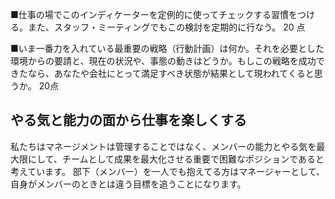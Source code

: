 
<!---
---
title: "ファイナンスパートナー"
date: 2018-11-18T12:33:46+10:00
draft: false
featured: true
weight: 1
---

マネージャーが実際に行うことと、達成する目標の相違を埋める

## 成果＝チームのアウトプット
マネジャーの能力や知識は、部下や関係者の能力を結集できる場合にのみ価値が生まれます。あなたがマネジャーなら、その製品についてどんな情報が口コミで流れているのか社内の誰よりもよく知っているかもしれません。

しかし組織の他の部署と効果的にこれらが共有できなければ、何を知っていても無価値です。それがいちメンバーではなくマネジャーであることの本質です
いかに頭が良いか、いかにそのビジネスを熟知しているかとは関係がないです。
マネジャーはチームのパフォーマンスとアウトプットのみによって評価されるというのはこの点に関連しています。

## 教育は手取り足取りか放任主義か
働く人は誰でも、それぞれの職場で自分にとっては何が専門の仕事で、何が適切かを自分で決めなければならないです。

典型的な例が、社員に課せられた仕事とそれに対する熟練度によるマネージメントです。この問題は多くのマネージャーが非常に悩む部分です。つまり「マネジャーは部下を手とり足とり指導すべきか、それともやり方は任せて結果だけをフィードバックするべきか」というものです。

些細な問題に思える方もいらっしゃるかもしれません。しかしこれは自分の職の本質について深く考えたことのない 95パーセントのマネジャーとそれ以外の５パーセントを区別するふるいの役割を果たします。

### メンバーの成熟度による分類
この質問への私たちの回答は「対象となるメンバーの成熟度による」です。
もし部下がその業務に経験が浅く、未熟であるなら、いちいち細かいところまで指示し、教育することは必須でしょう。しかし逆に部下が経験を積み、成熟しているなら権限を移譲することは理にかなっています。

メンバーは仕事がうまくできなかった場合、それに対するマネージャーの考え方はこうだった。「彼は自ら間違いを経験しなければならない。そうして次第次第に覚えてゆくものなのだ」と。この場合の問題は、メンバーの授業料を顧客に払わせていることになる。これは正しいやり方ではないはずです。

## マネージャーのチェックリスト
全部ではなくてもよいですから、少なくともいくつか選んで真面目に実施してみてください。 
１００点以上行くならば、明らかにベターなマネジャーになる可能性がありますから、頑張ってください。


### 業績達成 
■マズローの欲求段階説に従って自分の動機の状態を評価してみる。ついでメンバーのやる気についても同様に行なう。 10 点 

■メンバーに競争のルールを説明し導入する。つまり業績達成基準を示すための一連の指標を決める。 20 点 

■メンバーに、タスク関連のフィードバックを与える場合、どういうやり方があるか、その様々なやり方をリスト・アップする。そのフィードバックを基にどのくらい進歩したかをどれだけうまく把握できるか。 10 点 

■メンバー、一人ひとりのタスク習熟度を低い、中位、高いに分類する。それぞれにふさわしいマネジメント・スタイルを評価する。今、自分の用いているマネジメント・スタイルをあるべきスタイルと比較する。 10 点

 ■一番最近に上司から受け取った考課と、部下に与えたタスク関連のフィードバックとしての一番新しい考課を評価する。それは業績を向上するのにどのくらい役立ったか。それを行なうときのコミュニケーションのやり方は、どんな状態のものであったか。 20 点 

### テコの作用（インパクト）
 ■一番退屈で時間のかかる仕事の簡素化を実施する。全関連作業手順の少なくとも３割を省略する。 10 点
 
 ■自分のアウトプットを明確化する。つまり自分が管理し、また影響力を及ぼしている組織のアウトプットの構成要素は何か。重要度順にリスト・アップする。 10 点 
■情報や知識を収集する方法を分析する。〝ニュースアプリ〟〝新聞〟〝SNS〟〝読書〟のバランスはどうか。10 点 

■〝旅〟に出てみる。その後、旅の途中で出会った人々との交流や取引を列挙する。 10 点 

■3カ月に一度は〝口実〟を見つけて旅に出るようにする。 10 点 

■メンバーに次に任せようとしている仕事はどのようにしてモニターするつもりかを書き出す。何をいかにして見ているか、また、どの程度の頻度か。 10 点

■ゆとりが生じたときにこなせるプロジェクトの一覧表をつくり出す。 10 点 
 
■部下の一人ひとりとワン・オン・ワン・ミーティングをスケジュールを決めて行なう。（ワン・オン・ワン・ミーティングとはどういうものであるかを事前に説明し、準備させる） 20 点 

■カレンダーで先週のところを見る。活動を、インパクトの低いもの、中程度のもの、最重要のものに分類する。最重要に入るものをもっと多くするための行動計画を作成する。（どの活動を減らすことにするか） 10 点 

■次週の時間面での困難さを予測してみる。どのくらいの時間がミーティングに取られると思うか。どれが情報共有ミーティングで、どれが意思決定のミーティングか。 10 点

■次週の時間面での困難さを予測してみる。どのくらいの時間がミーティングに取られると思うか。どれが情報共有ミーティングで、どれが意思決定のミーティングか。 10 点

■向こう３カ月間、組織にとって最も重要な目標は何かを明確化する。結果が出るようにそれを推進する。 20 点 

■前記の事柄を部メンバーとも充分討議した後に同様にやらせる。

### プロジェクト関連
■工程、組立て、生産というように自分の仕事の業務内容をはっきりさせる。 10 点 

■現在取りかかっているプロジェクトの中で 制約的 ステップとなっている困難な点を見つけ、それを中心にした仕事の流れを描く。 10 点 

■自分の仕事の中で受入れテスト、仕掛りテスト、最終テストを行なうのに適切な場を規定し、かつ、これらのテストが業務達成度をモニターするものなのか、一時的なのものなのかを決める。また、基準を緩めて可変的（弾力的）検査方式に移れる条件を明らかにする。 10 点 

■グループのアウトプットを測るための６つの新しい指標を見つける。ただし、それらはアウトプットを量的にも質的にも測定できるものであること。 10 点
-->

■仕事の場でこのインディケーターを定例的に使ってチェックする習慣をつける。また、スタッフ・ミーティングでもこの検討を定期的に行なう。 20 点 

■いま一番力を入れている最重要の戦略（行動計画）は何か。それを必要とした環境からの要請と、現在の状況や、事態の動きはどうか。もしこの戦略を成功できたなら、あなたや会社にとって満足すべき状態が結果として現われてくると思うか。 20点

## やる気と能力の面から仕事を楽しくする
私たちはマネージメントは管理することではなく、メンバーの能力とやる気を最大限にして、チームとして成果を最大化させる重要で困難なポジションであると考えています。
部下（メンバー）を一人でも抱えてる方はマネージャーとして、自身がメンバーのときとは違う目標を追うことになります。


